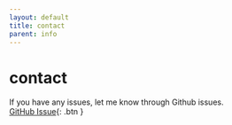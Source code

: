 ```yaml
---
layout: default
title: contact
parent: info
---
```


# contact

If you have any issues, let me know through Github issues.  
[GitHub Issue](https://github.com/hakunom/balloon/issues){: .btn }




